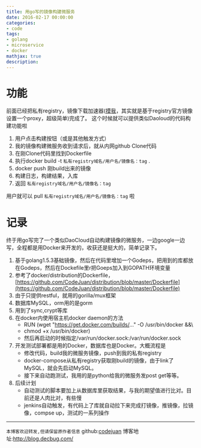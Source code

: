 ```yaml
---
title: 用go写的镜像构建微服务
date: 2016-02-17 00:00:00
categories:
- code
tags: 
- golang
- microservice
- docker
mathjax: true
description: 
---
```


# 功能
前面已经把私有registry，镜像下载加速器([摸我](http://docs.alauda.cn/feature/accelerator.html)，其实就是基于registry官方镜像设置一个proxy，超级简单)完成了。
这个时候就可以提供类似Daoloud的代码构建功能啦
1. 用户点击构建按钮（或是其他触发方式）
2. 我的镜像构建微服务收到请求后，就从内网github Clone代码
3. 在刚Clone代码里找到Dockerfile
4. 执行docker build -t `私有registry域名/用户名/镜像名：tag` .
5. docker push 刚build出来的镜像
6. 构建日志，构建结果，入库
7. 返回 `私有registry域名/用户名/镜像名：tag`

用户就可以 pull `私有registry域名/用户名/镜像名：tag` 啦
<!--more-->

# 记录
终于用go写完了一个类似DaoCloud自动构建镜像的微服务，一边google一边写，全程都是用Docker来开发的，收获还是挺大的，简单记录下。
1. 基于golang1.5.3基础镜像，然后在代码里增加一个Godeps，把用到的库都放在Godeps，然后在Dockefile里r把Goeps加入到GOPATH环境变量
1. 参考了docker/distribution的Dockerfile，[https://github.com/CodeJuan/distribution/blob/master/Dockerfile](https://github.com/CodeJuan/distribution/blob/master/Dockerfile)
1. 由于只提供restful，就用的gorilla/mux框架
1. 数据库MySQL，orm用的是gorm
1. 用到了sync,crypt等库
1. 在docker内使用宿主机docker daemon的方法
   - RUN (wget "https://get.docker.com/builds/..." -O /usr/bin/docker &&\
   - chmod +x /usr/bin/docker)
   - 然后再启动的时候指定/var/run/docker.sock:/var/run/docker.sock
1. 开发测试部署都是用的Docker，数据库也是Docker。大概流程是
    - 修改代码，build我的微服务镜像，push到我的私有registry
    - docker-compose从私有registry获取刚build的镜像，由于link了MySQL，就会先启动MySQL。
    - 接下来自动跑测试，我用的是python给我的微服务发post get等等。
1. 后续计划
    - 自动测试的脚本要加上从数据库里获取结果，与我的期望值进行比对。目前还是人肉比对，有些慢
    - jenkins自动触发，有代码上了库就自动拉下来完成打镜像，推镜像，拉镜像，compse up，测试的一系列操作





----------------------------

`本博客欢迎转发,但请保留原作者信息`
github:[codejuan](https://github.com/CodeJuan)
博客地址:http://blog.decbug.com/

